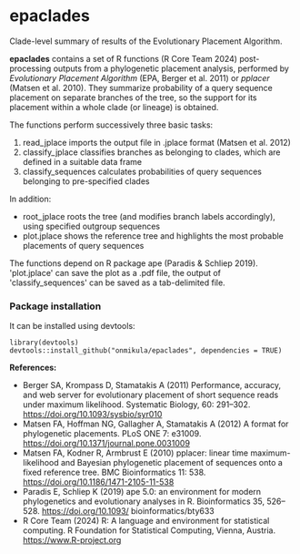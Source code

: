 # epaclades
Clade-level summary of results of the Evolutionary Placement Algorithm.

**epaclades** contains a set of R functions (R Core Team 2024) post-processing outputs from a phylogenetic placement analysis, performed by *Evolutionary Placement Algorithm* (EPA, Berger et al. 2011) or *pplacer* (Matsen et al. 2010).
They summarize probability of a query sequence placement on separate branches of the tree, so the support for its placement within a whole clade (or lineage) is obtained.

The functions perform successively three basic tasks:
1. read_jplace imports the output file in .jplace format (Matsen et al. 2012)
2. classify_jplace classifies branches as belonging to clades, which are defined in a suitable data frame
3. classify_sequences calculates probabilities of query sequences belonging to pre-specified clades

In addition:
- root_jplace roots the tree (and modifies branch labels accordingly), using specified outgroup sequences
- plot.jplace shows the reference tree and highlights the most probable placements of query sequences

The functions depend on R package ape (Paradis & Schliep 2019). 'plot.jplace' can save the plot as a .pdf file, the output of 'classify_sequences' can be saved as a tab-delimited file.

### **Package installation**
It can be installed using devtools:

```
library(devtools)
devtools::install_github("onmikula/epaclades", dependencies = TRUE)
```

**References:**
- Berger SA, Krompass D, Stamatakis A (2011) Performance, accuracy, and web server for evolutionary placement of short sequence reads under maximum likelihood. Systematic Biology, 60: 291–302. https://doi.org/10.1093/sysbio/syr010
- Matsen FA, Hoffman NG, Gallagher A, Stamatakis A (2012) A format for phylogenetic placements. PLoS ONE 7: e31009. https://doi.org/10.1371/journal.pone.0031009
- Matsen FA, Kodner R, Armbrust E (2010) pplacer: linear time maximum-likelihood and Bayesian phylogenetic placement of sequences onto a fixed reference tree. BMC Bioinformatics 11: 538. https://doi.org/10.1186/1471-2105-11-538
- Paradis E, Schliep K (2019) ape 5.0: an environment for modern phylogenetics and evolutionary analyses in R. Bioinformatics 35, 526–528. https://doi.org/10.1093/ bioinformatics/bty633
- R Core Team (2024) R: A language and environment for statistical computing. R Foundation for Statistical Computing, Vienna, Austria. https://www.R-project.org
